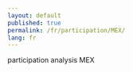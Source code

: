 ```yaml
---
layout: default
published: true
permalink: /fr/participation/MEX/
lang: fr
---
```


participation analysis MEX
